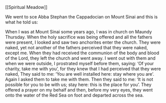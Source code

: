 [[Spiritual Meadow]]
 
We went to sce Abba Stephan the Cappadocian on Mount Sinai and this is what he told us:  
 
When I was at Mount Sinai some years ago, I was in church on Maundy Thursday. When the holy sacrifice was being offered and all the fathers were present, I looked and saw two anchorites enter the church. They were naked, yet not another of the fathers perceived that they were naked, except me. When they had received the communion of the body and blood of the Lord, they left the church and went away. I went out with them and when we were outside, I prostrated myself before them, saying: ‘Of your charity, take me with you’, for they knew that I had perceived that they were naked, They said to me: ‘You are well installed here: stay where you are’. Again I asked them to take me with them. Then they said to me: ‘It is not possible for you to be with us; stay here: this is the place for you’. They offered a prayer on my behalf and then, before my very eyes, they went onto the water of the Red Sea on foot and departed across the sea. 
